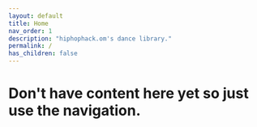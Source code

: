 ```yaml
---
layout: default
title: Home
nav_order: 1
description: "hiphophack.om's dance library."
permalink: /
has_children: false
---
```


# Don't have content here yet so just use the navigation.
